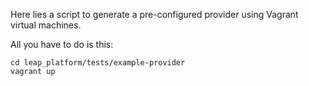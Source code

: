 Here lies a script to generate a pre-configured provider using Vagrant virtual
machines.

All you have to do is this:

    cd leap_platform/tests/example-provider
    vagrant up

